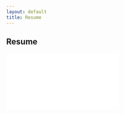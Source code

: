 ```yaml
---
layout: default
title: Resume
---
```


## Resume

<object data="resume.pdf" type="application/pdf" width="90%">
        <embed src="resume.pdf" type="application/pdf" />
</object>
